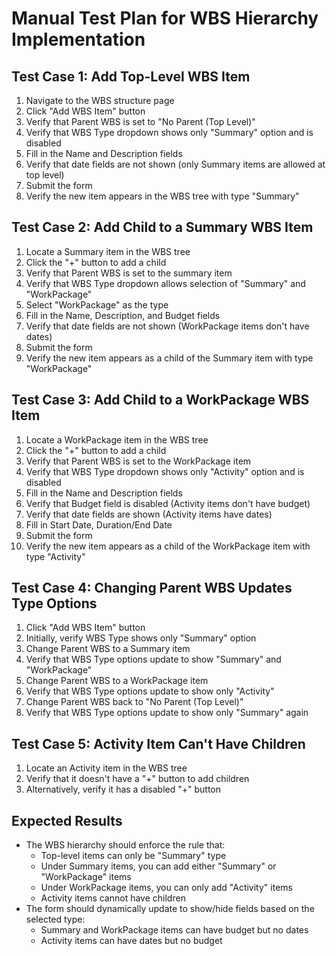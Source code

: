 # Manual Test Plan for WBS Hierarchy Implementation

## Test Case 1: Add Top-Level WBS Item
1. Navigate to the WBS structure page
2. Click "Add WBS Item" button
3. Verify that Parent WBS is set to "No Parent (Top Level)"
4. Verify that WBS Type dropdown shows only "Summary" option and is disabled
5. Fill in the Name and Description fields
6. Verify that date fields are not shown (only Summary items are allowed at top level)
7. Submit the form
8. Verify the new item appears in the WBS tree with type "Summary"

## Test Case 2: Add Child to a Summary WBS Item
1. Locate a Summary item in the WBS tree
2. Click the "+" button to add a child
3. Verify that Parent WBS is set to the summary item
4. Verify that WBS Type dropdown allows selection of "Summary" and "WorkPackage"
5. Select "WorkPackage" as the type
6. Fill in the Name, Description, and Budget fields
7. Verify that date fields are not shown (WorkPackage items don't have dates)
8. Submit the form
9. Verify the new item appears as a child of the Summary item with type "WorkPackage"

## Test Case 3: Add Child to a WorkPackage WBS Item
1. Locate a WorkPackage item in the WBS tree
2. Click the "+" button to add a child
3. Verify that Parent WBS is set to the WorkPackage item
4. Verify that WBS Type dropdown shows only "Activity" option and is disabled
5. Fill in the Name and Description fields
6. Verify that Budget field is disabled (Activity items don't have budget)
7. Verify that date fields are shown (Activity items have dates)
8. Fill in Start Date, Duration/End Date
9. Submit the form
10. Verify the new item appears as a child of the WorkPackage item with type "Activity"

## Test Case 4: Changing Parent WBS Updates Type Options
1. Click "Add WBS Item" button
2. Initially, verify WBS Type shows only "Summary" option
3. Change Parent WBS to a Summary item
4. Verify that WBS Type options update to show "Summary" and "WorkPackage"
5. Change Parent WBS to a WorkPackage item
6. Verify that WBS Type options update to show only "Activity"
7. Change Parent WBS back to "No Parent (Top Level)"
8. Verify that WBS Type options update to show only "Summary" again

## Test Case 5: Activity Item Can't Have Children
1. Locate an Activity item in the WBS tree
2. Verify that it doesn't have a "+" button to add children
3. Alternatively, verify it has a disabled "+" button

## Expected Results
- The WBS hierarchy should enforce the rule that:
  - Top-level items can only be "Summary" type
  - Under Summary items, you can add either "Summary" or "WorkPackage" items
  - Under WorkPackage items, you can only add "Activity" items
  - Activity items cannot have children
- The form should dynamically update to show/hide fields based on the selected type:
  - Summary and WorkPackage items can have budget but no dates
  - Activity items can have dates but no budget 